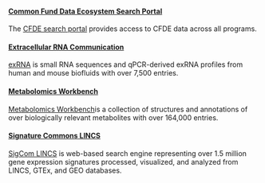 #### [Common Fund Data Ecosystem Search Portal](https://app.nih-cfde.org/)

The [CFDE search portal](https://app.nih-cfde.org/) provides access to CFDE data across all programs.

#### [Extracellular RNA Communication](https://exrna-atlas.org/)

[exRNA](https://exrna-atlas.org/) is small RNA sequences and qPCR-derived exRNA profiles from human and mouse biofluids with over 7,500 entries.

#### [Metabolomics Workbench](https://www.metabolomicsworkbench.org/)

[Metabolomics Workbench](https://www.metabolomicsworkbench.org/)is a collection of structures and annotations of over biologically relevant metabolites with over 164,000 entries.

#### [Signature Commons LINCS](https://maayanlab.cloud/sigcom-lincs/#/SignatureSearch/UpDown)

[SigCom LINCS](https://maayanlab.cloud/sigcom-lincs/#/SignatureSearch/UpDown) is web-based search engine representing over 1.5 million gene expression signatures processed, visualized, and analyzed from LINCS, GTEx, and GEO databases.
